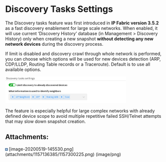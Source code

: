 # Discovery Tasks Settings

The Discovery tasks feature was first introduced in **IP Fabric version
3.5.2** as a fast discovery enablement for large scale networks. When
enabled, it will use current ‘Discovery History’ database (in Management
\> Discovery History) only when creating a new snapshot **without
detecting any new network devices** during the discovery process.

If limit is disabled and discovery crawl through whole network is
performed, you can choose which options will be used for new devices
detection (ARP, CDP/LLDP, Routing Table records or a Traceroute).
Default is to use all available options.

<img src="attachments/1157136385/1157300225.png?width=387" class="image-left" loading="lazy" data-image-src="attachments/1157136385/1157300225.png" data-height="134" data-width="610" data-unresolved-comment-count="0" data-linked-resource-id="1157300225" data-linked-resource-version="1" data-linked-resource-type="attachment" data-linked-resource-default-alias="image-20200519-145530.png" data-base-url="https://ipfabric.atlassian.net/wiki" data-linked-resource-content-type="image/png" data-linked-resource-container-id="1157136385" data-linked-resource-container-version="5" data-media-id="1575dc54-4acc-43d1-8b17-d243b1b1980c" data-media-type="file" width="387" />

The feature is especially helpful for large complex networks with
already defined device scope to avoid multiple repetitive failed
SSH/Telnet attempts that may slow down snapshot creation.

<div class="pageSectionHeader">

## Attachments:

</div>

<div class="greybox" align="left">

<img src="images/icons/bullet_blue.gif" width="8" height="8" />
[image-20200519-145530.png](attachments/1157136385/1157300225.png)
(image/png)  

</div>
